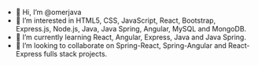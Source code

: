 - 👋 Hi, I’m @omerjava
- 👀 I’m interested in HTML5, CSS, JavaScript, React, Bootstrap, Express.js, Node.js, 
Java, Java Spring, Angular, MySQL and MongoDB.
- 🌱 I’m currently learning React, Angular, Express, Java and Java Spring.
- 💞️ I’m looking to collaborate on Spring-React, Spring-Angular and React-Express fulls stack projects.


<!---
omerjava/omerjava is a ✨ special ✨ repository because its `README.md` (this file) appears on your GitHub profile.
You can click the Preview link to take a look at your changes.
--->
